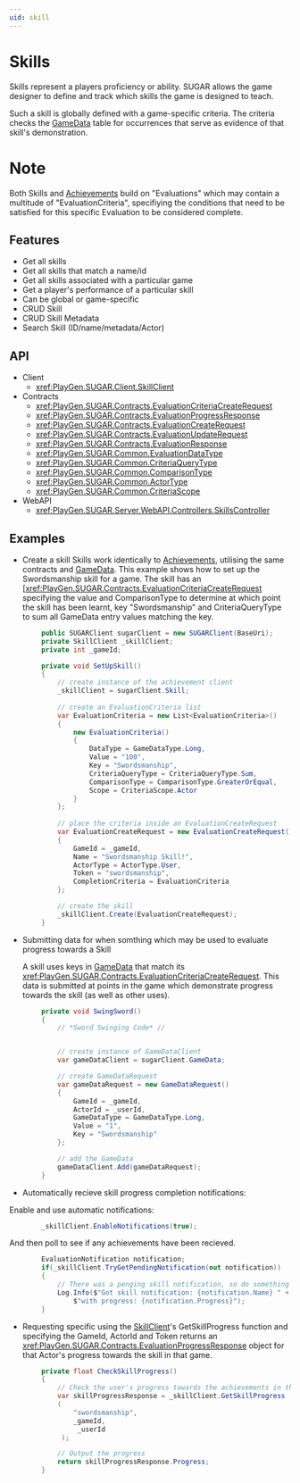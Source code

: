 ```yaml
---
uid: skill
---
```


# Skills
Skills represent a players proficiency or ability. SUGAR allows the game designer to define and track which skills the game is designed to teach.

Such a skill is globally defined with a game-specific criteria. The criteria checks the [GameData](gameData.md) table for occurrences that serve as evidence of that skill's demonstration.

# Note
Both Skills and [Achievements](achievement.md) build on "Evaluations" which may contain a multitude of "EvaluationCriteria", specifiying the conditions that need to be satisfied for this specific Evaluation to be considered complete.

## Features
* Get all skills
* Get all skills that match a name/id
* Get all skills associated with a particular game
* Get a player's performance of a particular skill
* Can be global or game-specific
* CRUD Skill
* CRUD Skill Metadata
* Search Skill (ID/name/metadata/Actor)


## API
* Client
    * <xref:PlayGen.SUGAR.Client.SkillClient>
* Contracts
 	* <xref:PlayGen.SUGAR.Contracts.EvaluationCriteriaCreateRequest>
    * <xref:PlayGen.SUGAR.Contracts.EvaluationProgressResponse>
    * <xref:PlayGen.SUGAR.Contracts.EvaluationCreateRequest>
    * <xref:PlayGen.SUGAR.Contracts.EvaluationUpdateRequest>
    * <xref:PlayGen.SUGAR.Contracts.EvaluationResponse>
    * <xref:PlayGen.SUGAR.Common.EvaluationDataType>
    * <xref:PlayGen.SUGAR.Common.CriteriaQueryType>
    * <xref:PlayGen.SUGAR.Common.ComparisonType>
    * <xref:PlayGen.SUGAR.Common.ActorType>
    * <xref:PlayGen.SUGAR.Common.CriteriaScope>
* WebAPI
    * <xref:PlayGen.SUGAR.Server.WebAPI.Controllers.SkillsController>

## Examples
* Create a skill
	Skills work identically to [Achievements](achievement.md), utilising the same contracts and [GameData](gameData.md). This example shows how to set up the Swordsmanship skill for a game. The skill has an [<xref:PlayGen.SUGAR.Contracts.EvaluationCriteriaCreateRequest> specifying the value and ComparisonType to determine at which point the skill has been learnt, key "Swordsmanship" and CriteriaQueryType to sum all GameData entry values matching the key.

```cs
		public SUGARClient sugarClient = new SUGARClient(BaseUri);
		private SkillClient _skillClient;
		private int _gameId;

		private void SetUpSkill()
		{
			// create instance of the achievement client
			_skillClient = sugarClient.Skill;
			
			// create an EvaluationCriteria list
			var EvaluationCriteria = new List<EvaluationCriteria>()
			{
				new EvaluationCriteria()
				{
					DataType = GameDataType.Long,
					Value = "100",
					Key = "Swordsmanship",
					CriteriaQueryType = CriteriaQueryType.Sum,
					ComparisonType = ComparisonType.GreaterOrEqual,
					Scope = CriteriaScope.Actor
				}
			};
			
			// place the criteria inside an EvaluationCreateRequest
			var EvaluationCreateRequest = new EvaluationCreateRequest()
			{
				GameId = _gameId,
				Name = "Swordsmanship Skill!",
				ActorType = ActorType.User,
				Token = "swordsmanship",
				CompletionCriteria = EvaluationCriteria
			};

			// create the skill
			_skillClient.Create(EvaluationCreateRequest);
		}

```

* Submitting data for when somthing which may be used to evaluate progress towards a Skill
	
	A skill uses keys in [GameData](gameData.md) that match its <xref:PlayGen.SUGAR.Contracts.EvaluationCriteriaCreateRequest>. This data is submitted at points in the game which demonstrate progress towards the skill (as well as other uses).

```cs
		private void SwingSword()
		{
			// *Sword Swinging Code* //


			// create instance of GameDataClient
			var gameDataClient = sugarClient.GameData;

			// create GameDataRequest
			var gameDataRequest = new GameDataRequest()
			{
				GameId = _gameId,
				ActorId = _userId,
				GameDataType = GameDataType.Long,
				Value = "1",
				Key = "Swordsmanship"
			};

			// add the GameData
			gameDataClient.Add(gameDataRequest);
		}
```

* Automatically recieve skill progress completion notifications:

 Enable and use automatic notifications:

```cs
		_skillClient.EnableNotifications(true);
```
	
  And then poll to see if any achievements have been recieved.

```cs
		EvaluationNotification notification;
		if(_skillClient.TryGetPendingNotification(out notification))
		{
			// There was a penging skill notification, so do something with it
			Log.Info($"Got skill notification: {notification.Name} " + 
				$"with progress: {notification.Progress}");
		}
```

* Requesting specific using the [SkillClient](xref:PlayGen.SUGAR.Client.SkillClient)'s GetSkillProgress function and specifying the GameId, ActorId and Token returns an <xref:PlayGen.SUGAR.Contracts.EvaluationProgressResponse> object for that Actor's progress towards the skill in that game. 

```cs
		private float CheckSkillProgress()
		{
			// Check the user's progress towards the achievements in the specified game
			var skillProgressResponse = _skillClient.GetSkillProgress
			(
				"swordsmanship", 
				_gameId,
				 _userId
			 );

			// Output the progress
			return skillProgressResponse.Progress;
		}
```